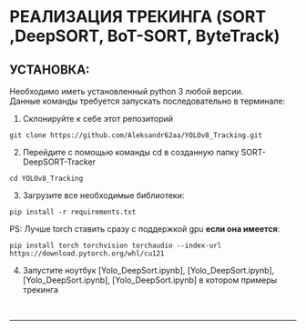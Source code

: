 # РЕАЛИЗАЦИЯ ТРЕКИНГА (SORT ,DeepSORT, BoT-SORT, ByteTrack)


## __УСТАНОВКА:__
Необходимо иметь установленный python 3 любой версии. \
Данные команды требуется запускать последовательно в терминале:
1. Склонируйте к себе этот репозиторий 
```
git clone https://github.com/Aleksandr62aa/YOLOv8_Tracking.git
```
2. Перейдите с помощью команды cd в созданную папку SORT-DeepSORT-Tracker
```
cd YOLOv8_Tracking
```
3. Загрузите все необходимые библиотеки: 
```
pip install -r requirements.txt
```
PS: Лучше torch ставить сразу с поддержкой gpu __если она имеется__: 
```
pip install torch torchvision torchaudio --index-url https://download.pytorch.org/whl/cu121
```
4. Запустите ноутбук [Yolo_DeepSort.ipynb], [Yolo_DeepSort.ipynb], [Yolo_DeepSort.ipynb], [Yolo_DeepSort.ipynb] в котором примеры трекинга

<br/>

---




